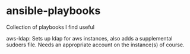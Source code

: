 ansible-playbooks
=================

Collection of playbooks I find useful



aws-ldap:
	Sets up ldap for aws instances, also adds a supplemental sudoers file.
	Needs an appropriate account on the instance(s) of course.
